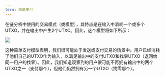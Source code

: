 ```yaml
---
term: 简单支付
---
```


在链分析中使用的交易模式（或模型），其特点是在输入中消耗一个或多个UTXO，并在输出中产生2个UTXO。因此，这个模型将如下所示：

![](../../dictionnaire/assets/5.png)

这种简单支付模型表明，我们很可能处于发送或支付交易的场景中。用户已经消耗了他们自己的UTXO作为输入，以满足输出中的支付UTXO和找零UTXO（返回给同一用户的找零）。因此，我们知道观察到的用户很可能不再拥有输出中的两个UTXO之一（支付那个），但他们仍然拥有另一个UTXO（找零那个）。